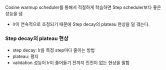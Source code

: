 Cosine warmup scheduler를 통해서 적절하게 학습하면 Step scheduler보다 좋은 성능을 냄

- lr이 연속적으로 조정되기 때문에 Step decay의 plateau 현상을 덜 겪는다.

### Step decay의 plateau 현상

- step decay: lr을 특정 step마다 줄이는 방법
- plateau: 평지
- validation 성능이 lr이 줄어들기 전까지 진전이 없는 현상을 말함
